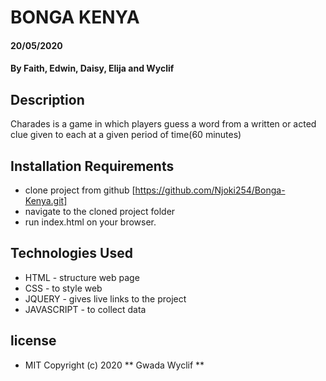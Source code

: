 # BONGA KENYA
####  20/05/2020
#### By **Faith, Edwin, Daisy, Elija and Wyclif**
## Description
Charades is a game in which players guess a word from a written or acted clue given to each at a given period of time(60 minutes)

## Installation Requirements
* clone project from github [https://github.com/Njoki254/Bonga-Kenya.git]
* navigate to the cloned project folder
* run index.html on your browser.

## Technologies Used
* HTML - structure web page
* CSS - to style web
* JQUERY - gives live links to the project
* JAVASCRIPT - to collect data 

## license
* MIT 
Copyright (c) 2020 ** Gwada Wyclif **
